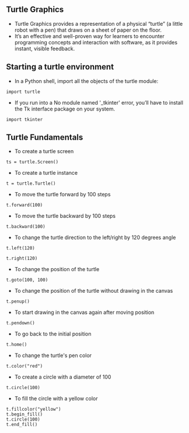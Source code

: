 ## Turtle Graphics
- Turtle Graphics provides a representation of a physical “turtle” (a little robot with a pen) that draws on a sheet of paper on the floor.
- It’s an effective and well-proven way for learners to encounter programming concepts and interaction with software, as it provides instant, visible feedback.

## Starting a turtle environment
- In a Python shell, import all the objects of the turtle module:
```
import turtle
```
- If you run into a No module named '_tkinter' error, you’ll have to install the Tk interface package on your system.
```
import tkinter
```

## Turtle Fundamentals
- To create a turtle screen
```
ts = turtle.Screen()
```
- To create a turtle instance
```
t = turtle.Turtle()
```
- To move the turtle forward by 100 steps
```
t.forward(100)
```
- To move the turtle backward by 100 steps
```
t.backward(100)
```
- To change the turtle direction to the left/right by 120 degrees angle
```
t.left(120)
```
``` 
t.right(120)
```
- To change the position of the turtle
```
t.goto(100, 100)
```
- To change the position of the turtle without drawing in the canvas
```
t.penup()
```
- To start drawing in the canvas again after moving position
```
t.pendown()
```
- To go back to the initial position
```
t.home()
```
- To change the turtle's pen color
```
t.color("red")
```
- To create a circle with a diameter of 100
```
t.circle(100)
```
- To fill the circle with a yellow color
```
t.fillcolor("yellow")
t.begin_fill()
t.circle(100)
t.end_fill()
```



